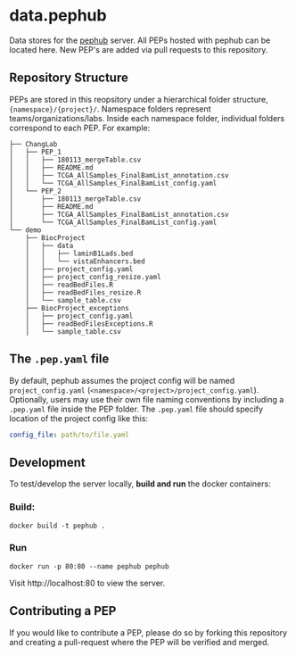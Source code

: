 # data.pephub
Data stores for the [pephub](https://github.com/pepkit/pephub) server. All PEPs hosted with pephub can be located here. New PEP's are added via pull requests to this repository.

## Repository Structure
PEPs are stored in this reopsitory under a hierarchical folder structure, `{namespace}/{project}/`. Namespace folders represent teams/organizations/labs. Inside each namespace folder, individual folders correspond to each PEP. For example:

```
├── ChangLab
│   ├── PEP_1
│   │   ├── 180113_mergeTable.csv
│   │   ├── README.md
│   │   ├── TCGA_AllSamples_FinalBamList_annotation.csv
│   │   └── TCGA_AllSamples_FinalBamList_config.yaml
│   └── PEP_2
│       ├── 180113_mergeTable.csv
│       ├── README.md
│       ├── TCGA_AllSamples_FinalBamList_annotation.csv
│       └── TCGA_AllSamples_FinalBamList_config.yaml
└── demo
    ├── BiocProject
    │   ├── data
    │   │   ├── laminB1Lads.bed
    │   │   └── vistaEnhancers.bed
    │   ├── project_config.yaml
    │   ├── project_config_resize.yaml
    │   ├── readBedFiles.R
    │   ├── readBedFiles_resize.R
    │   └── sample_table.csv
    ├── BiocProject_exceptions
    │   ├── project_config.yaml
    │   ├── readBedFilesExceptions.R
    │   └── sample_table.csv
```

## The `.pep.yaml` file
By default, pephub assumes the project config will be named `project_config.yaml` (`<namespace>/<project>/project_config.yaml`). Optionally, users may use their own file naming conventions by including a `.pep.yaml` file inside the PEP folder. The `.pep.yaml` file should specify location of the project config like this:

```yaml
config_file: path/to/file.yaml
```

## Development
To test/develop the server locally, **build and run** the docker containers:

### Build:
```
docker build -t pephub .
```

### Run
```
docker run -p 80:80 --name pephub pephub
```

Visit http://localhost:80 to view the server.

## Contributing a PEP

If you would like to contribute a PEP, please do so by forking this repository and creating a pull-request where the PEP will be verified and merged.
